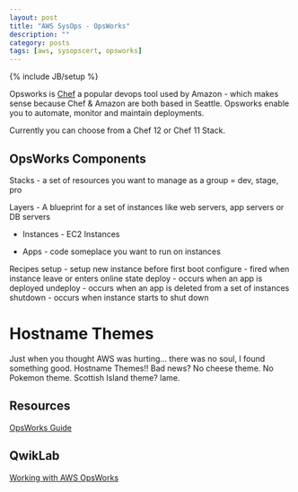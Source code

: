 ```yaml
---
layout: post
title: "AWS SysOps - OpsWorks"
description: ""
category: posts
tags: [aws, sysopscert, opsworks]
---
```

{% include JB/setup %}

Opsworks is [Chef](https://www.chef.io/chef/) a popular devops tool used by Amazon - which makes sense because Chef & Amazon are both based in Seattle. Opsworks enable you to automate, monitor and maintain deployments.

Currently you can choose from a Chef 12 or Chef 11 Stack.

## OpsWorks Components

Stacks - a set of resources you want to manage as a group = dev, stage, pro

Layers - A blueprint for a set of instances like web servers, app servers or DB servers

- Instances - EC2 Instances

- Apps - code someplace you want to run on instances
 
Recipes
  setup - setup new instance before first boot
  configure - fired when instance leave or enters online state
  deploy - occurs when an app is deployed 
  undeploy - occurs when an app is deleted from a set of instances
  shutdown - occurs when instance starts to shut down

# Hostname Themes
Just when you thought AWS was hurting... there was no soul, I found something good. Hostname Themes!! Bad news? No cheese theme. No Pokemon theme. Scottish Island theme? lame.

## Resources
[OpsWorks Guide](http://docs.aws.amazon.com/opsworks/latest/userguide/welcome.html)

## QwikLab 
[Working with AWS OpsWorks](https://qwiklabs.com/focuses/2868?search=170864)